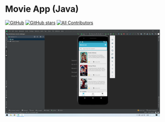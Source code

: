 # Movie App (Java)
[![GitHub](https://img.shields.io/github/license/indramahkota/android-java-movie-app?color=blue)](https://github.com/indramahkota/android-java-movie-app/blob/master/LICENSE) [![GitHub stars](https://img.shields.io/github/stars/indramahkota/android-java-movie-app)](https://github.com/indramahkota/android-java-movie-app/stargazers)  [![All Contributors](https://img.shields.io/badge/all_contributors-1-orange.svg?style=flat-square)](#contributors)

![Movie Catalogue](https://raw.githubusercontent.com/indramahkota/indramahkota.github.io/master/assets/githubs/android-java-movie-catalogue.PNG)
